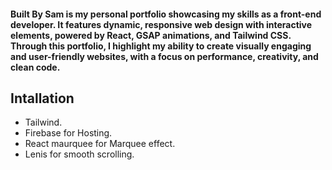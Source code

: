 #### Built By Sam is my personal portfolio showcasing my skills as a front-end developer. It features dynamic, responsive web design with interactive elements, powered by React, GSAP animations, and Tailwind CSS. Through this portfolio, I highlight my ability to create visually engaging and user-friendly websites, with a focus on performance, creativity, and clean code.

## Intallation
- Tailwind.
- Firebase for Hosting.
- React maurquee for Marquee effect.
- Lenis for smooth scrolling.
 